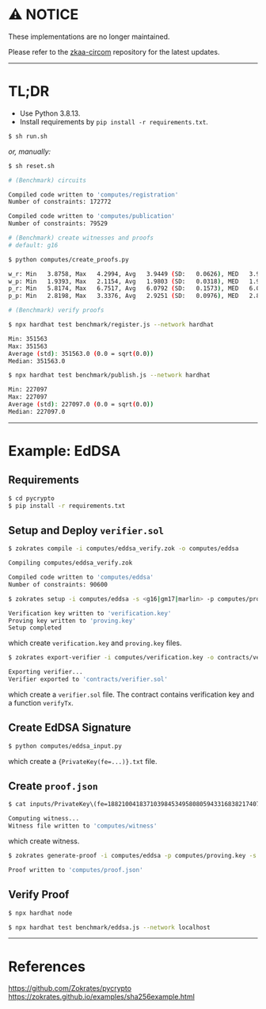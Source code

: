 # ⚠️ NOTICE

These implementations are no longer maintained.

Please refer to the [zkaa-circom](https://github.com/zkAA-onchain/zkaa-circom) repository for the latest updates.

---

# TL;DR

- Use Python 3.8.13.
- Install requirements by `pip install -r requirements.txt`.

```bash
$ sh run.sh
```

*or, manually:*

```bash
$ sh reset.sh
```

```bash
# (Benchmark) circuits

Compiled code written to 'computes/registration'
Number of constraints: 172772

Compiled code written to 'computes/publication'
Number of constraints: 79529
```

```bash
# (Benchmark) create witnesses and proofs
# default: g16

$ python computes/create_proofs.py

w_r: Min   3.8758, Max   4.2994, Avg   3.9449 (SD:   0.0626), MED   3.9323
w_p: Min   1.9393, Max   2.1154, Avg   1.9803 (SD:   0.0318), MED   1.9735
p_r: Min   5.8174, Max   6.7517, Avg   6.0792 (SD:   0.1573), MED   6.0709
p_p: Min   2.8198, Max   3.3376, Avg   2.9251 (SD:   0.0976), MED   2.8958
```

```bash
# (Benchmark) verify proofs

$ npx hardhat test benchmark/register.js --network hardhat

Min: 351563
Max: 351563
Average (std): 351563.0 (0.0 = sqrt(0.0))
Median: 351563.0

$ npx hardhat test benchmark/publish.js --network hardhat

Min: 227097
Max: 227097
Average (std): 227097.0 (0.0 = sqrt(0.0))
Median: 227097.0
```

---

# Example: EdDSA

## Requirements

```bash
$ cd pycrypto
$ pip install -r requirements.txt
```

## Setup and Deploy `verifier.sol`

```bash
$ zokrates compile -i computes/eddsa_verify.zok -o computes/eddsa

Compiling computes/eddsa_verify.zok

Compiled code written to 'computes/eddsa'
Number of constraints: 90600
```

```bash
$ zokrates setup -i computes/eddsa -s <g16|gm17|marlin> -p computes/proving.key -v computes/verification.key

Verification key written to 'verification.key'
Proving key written to 'proving.key'
Setup completed
```

which create `verification.key` and `proving.key` files.

```bash
$ zokrates export-verifier -i computes/verification.key -o contracts/verifier.sol

Exporting verifier...
Verifier exported to 'contracts/verifier.sol'
```

which create a `verifier.sol` file. The contract contains verification key and a function `verifyTx`.

## Create EdDSA Signature

```bash
$ python computes/eddsa_input.py
```

which create a `{PrivateKey(fe=...)}.txt` file.

## Create `proof.json`

```bash
$ cat inputs/PrivateKey\(fe=18821004183710398453495808059433168382174078234751537864067898375499416937150\).txt| xargs zokrates compute-witness -i computes/eddsa -o computes/witness -a

Computing witness...
Witness file written to 'computes/witness'
```

which create witness.

```bash
$ zokrates generate-proof -i computes/eddsa -p computes/proving.key -s <g16|gm17|marlin> -w computes/witness -b <bellman|ark> -j computes/proof.json

Proof written to 'computes/proof.json'
```

## Verify Proof

```bash
$ npx hardhat node
```

```bash
$ npx hardhat test benchmark/eddsa.js --network localhost
```

---

# References

https://github.com/Zokrates/pycrypto
https://zokrates.github.io/examples/sha256example.html
